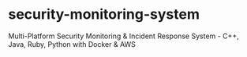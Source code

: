 # security-monitoring-system
Multi-Platform Security Monitoring &amp; Incident Response System - C++, Java, Ruby, Python with Docker &amp; AWS
